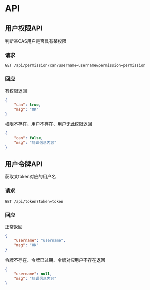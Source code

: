 # API

## 用户权限API

判断某CAS用户是否具有某权限

### 请求

```text
GET /api/permission/can?username=username&permission=permission
```

### 回应

有权限返回

```json
{
    "can": true,
    "msg": "OK"
}
```

权限不存在、用户不存在、用户无此权限返回

```json
{
    "can": false,
    "msg": "错误信息内容"
}
```

## 用户令牌API

获取某token对应的用户名

### 请求

```text
GET /api/token?token=token
```

### 回应

正常返回

```json
{
    "username": "username",
    "msg": "OK"
}
```

令牌不存在、令牌已过期、令牌对应用户不存在返回

```json
{
    "username": null,
    "msg": "错误信息内容"
}
```
